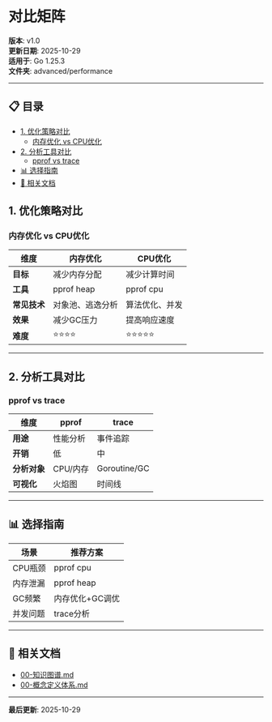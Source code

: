 ﻿# 对比矩阵

**版本**: v1.0  
**更新日期**: 2025-10-29  
**适用于**: Go 1.25.3  
**文件夹**: advanced/performance

---

## 📋 目录


- [1. 优化策略对比](#1-优化策略对比)
  - [内存优化 vs CPU优化](#内存优化-vs-cpu优化)
- [2. 分析工具对比](#2-分析工具对比)
  - [pprof vs trace](#pprof-vs-trace)
- [📊 选择指南](#选择指南)
- [🔗 相关文档](#相关文档)

## 1. 优化策略对比

### 内存优化 vs CPU优化

| 维度 | 内存优化 | CPU优化 |
|------|---------|---------|
| **目标** | 减少内存分配 | 减少计算时间 |
| **工具** | pprof heap | pprof cpu |
| **常见技术** | 对象池、逃逸分析 | 算法优化、并发 |
| **效果** | 减少GC压力 | 提高响应速度 |
| **难度** | ⭐⭐⭐⭐ | ⭐⭐⭐⭐⭐ |

---

## 2. 分析工具对比

### pprof vs trace

| 维度 | pprof | trace |
|------|-------|-------|
| **用途** | 性能分析 | 事件追踪 |
| **开销** | 低 | 中 |
| **分析对象** | CPU/内存 | Goroutine/GC |
| **可视化** | 火焰图 | 时间线 |

---

## 📊 选择指南

| 场景 | 推荐方案 |
|------|---------|
| CPU瓶颈 | pprof cpu |
| 内存泄漏 | pprof heap |
| GC频繁 | 内存优化+GC调优 |
| 并发问题 | trace分析 |

---

## 🔗 相关文档

- [00-知识图谱.md](./00-知识图谱.md)
- [00-概念定义体系.md](./00-概念定义体系.md)

---

**最后更新**: 2025-10-29

